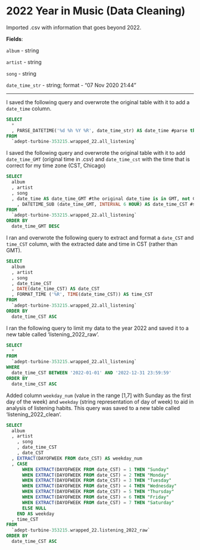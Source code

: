# 2022 Year in Music (Data Cleaning)

Imported .csv with information that goes beyond 2022.

**Fields**:

`album` - string

`artist` - string

`song` - string

`date_time_str` - string; format - “07 Nov 2020 21:44”

---

I saved the following query and overwrote the original table with it to add a `date_time` column.

```sql
SELECT  
  *
  , PARSE_DATETIME('%d %h %Y %R', date_time_str) AS date_time #parse the datetime format from `date_time_str`
FROM 
  `adept-turbine-353215.wrapped_22.all_listening` 
```

I saved the following query and overwrote the original table with it to add `date_time_GMT` (original time in .csv) and `date_time_cst` with the time that is correct for my time zone (CST, Chicago)

```sql
SELECT  
  album
  , artist
  , song
  , date_time AS date_time_GMT #the original date_time is in GMT, not CST, 6 hours ahead of my local time
	, DATETIME_SUB (date_time_GMT, INTERVAL 6 HOUR) AS date_time_CST #subtract 6 hours from `date_time_GMT` to get time in Central Time Zone (Chigaco)
FROM 
  `adept-turbine-353215.wrapped_22.all_listening`
ORDER BY
  date_time_GMT DESC
```

I ran and overwrote the following query to extract and format a `date_CST` and `time_CST` column, with the extracted date and time in CST (rather than GMT).

```sql
SELECT
  album
  , artist
  , song
  , date_time_CST
  , DATE(date_time_CST) AS date_CST
  , FORMAT_TIME ('%R', TIME(date_time_CST)) AS time_CST
FROM
  `adept-turbine-353215.wrapped_22.all_listening`
ORDER BY
  date_time_CST ASC
```

I ran the following query to limit my data to the year 2022 and saved it to a new table called ‘listening_2022_raw’.

```sql
SELECT
  *
FROM
  `adept-turbine-353215.wrapped_22.all_listening`
WHERE
  date_time_CST BETWEEN '2022-01-01' AND '2022-12-31 23:59:59'
ORDER BY
  date_time_CST ASC
```

Added column `weekday_num` (value in the range [1,7] with Sunday as the first day
of the week) and `weekday` (string representation of day of week) to aid in analysis of listening habits. This query was saved to a new table called ‘listening_2022_clean’.

```sql
SELECT
  album
  , artist
	, song
	, date_time_CST
	, date_CST
  , EXTRACT(DAYOFWEEK FROM date_CST) AS weekday_num	
  , CASE
      WHEN EXTRACT(DAYOFWEEK FROM date_CST) = 1 THEN "Sunday"
      WHEN EXTRACT(DAYOFWEEK FROM date_CST) = 2 THEN "Monday"
      WHEN EXTRACT(DAYOFWEEK FROM date_CST) = 3 THEN "Tuesday"
      WHEN EXTRACT(DAYOFWEEK FROM date_CST) = 4 THEN "Wednesday"
      WHEN EXTRACT(DAYOFWEEK FROM date_CST) = 5 THEN "Thursday"
      WHEN EXTRACT(DAYOFWEEK FROM date_CST) = 6 THEN "Friday"
      WHEN EXTRACT(DAYOFWEEK FROM date_CST) = 7 THEN "Saturday"
      ELSE NULL
    END AS weekday
  , time_CST
FROM
  `adept-turbine-353215.wrapped_22.listening_2022_raw`
ORDER BY
  date_time_CST ASC
```